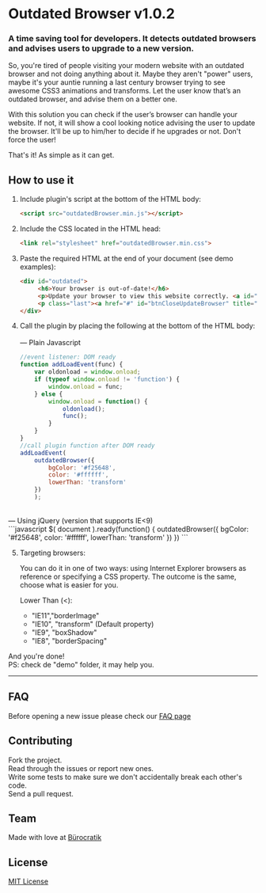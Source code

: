 # Outdated Browser v1.0.2

### A time saving tool for developers. It detects outdated browsers and advises users to upgrade to a new version.

So, you're tired of people visiting your modern website with an outdated browser and not doing anything about it.
Maybe they aren't "power" users, maybe it's your auntie running a last century browser trying to see awesome CSS3 animations and transforms. Let the user know that’s an outdated browser, and advise them on a better one.

With this solution you can check if the user’s browser can handle your website. If not, it will show a cool looking notice advising the user to update the browser. It'll be up to him/her to decide if he upgrades or not. Don't force the user!

That's it! As simple as it can get.


## How to use it


1. Include plugin's script at the bottom of the HTML body:

    ```html
    <script src="outdatedBrowser.min.js"></script>
    ```

2. Include the CSS located in the HTML head:

    ```html
    <link rel="stylesheet" href="outdatedBrowser.min.css">    
    ```

3. Paste the required HTML at the end of your document (see demo examples):

    ```html
    <div id="outdated">
         <h6>Your browser is out-of-date!</h6>
         <p>Update your browser to view this website correctly. <a id="btnUpdateBrowser" href="http://outdatedbrowser.com/">Update my browser now </a></p>
         <p class="last"><a href="#" id="btnCloseUpdateBrowser" title="Close">&times;</a></p>
    </div>
    ```




4. Call the plugin by placing the following at the bottom of the HTML body:
<br><br>
— Plain Javascript <br>
    ```javascript
    //event listener: DOM ready
    function addLoadEvent(func) {
        var oldonload = window.onload;
        if (typeof window.onload != 'function') {
            window.onload = func;
        } else {
            window.onload = function() {
                oldonload();
                func();
            }
        }
    }
    //call plugin function after DOM ready
    addLoadEvent(
        outdatedBrowser({
            bgColor: '#f25648',
            color: '#ffffff',
            lowerThan: 'transform'
        })
        );
    ```    
<br>
— Using jQuery (version that supports IE&lt;9) <br>
    ```javascript
    $( document ).ready(function() {
        outdatedBrowser({
            bgColor: '#f25648',
            color: '#ffffff',
            lowerThan: 'transform'
        })
    })
    ```

5. Targeting browsers:

    You can do it in one of two ways: using Internet Explorer browsers as reference or specifying a CSS property. The outcome is the same, choose what is easier for you.


    Lower Than (<):
    * "IE11","borderImage"
    * "IE10", "transform" (Default property)
    * "IE9", "boxShadow"
    * "IE8", "borderSpacing"


And you're done!
<br>PS: check de "demo" folder, it may help you.
***

<!--## Structure

The basic structure of the project is given in the following way:


    ├── demo/
    │   └── index.html
    ├── imgs/
    │   └── outdatedBrowser-close.gif
    ├── src/
    │   ├── jquery.easing.1.3.min.js
    │   ├── jquery.min.js
    │   ├── jquery.outdatedBrowser.js
    │   ├── jquery.outdatedBrowser.min.js
    │   └── outdatedBrowser.css-->


## FAQ

Before opening a new issue please check our [FAQ page](https://github.com/burocratik/outdated-browser/wiki/FAQ)


## Contributing

Fork the project.
<br>Read through the issues or report new ones.
<br>Write some tests to make sure we don't accidentally break each other's code.
<br>Send a pull request.


## Team

Made with love at [Bürocratik](http://burocratik.com)


## License

[MIT License](http://zenorocha.mit-license.org/)
